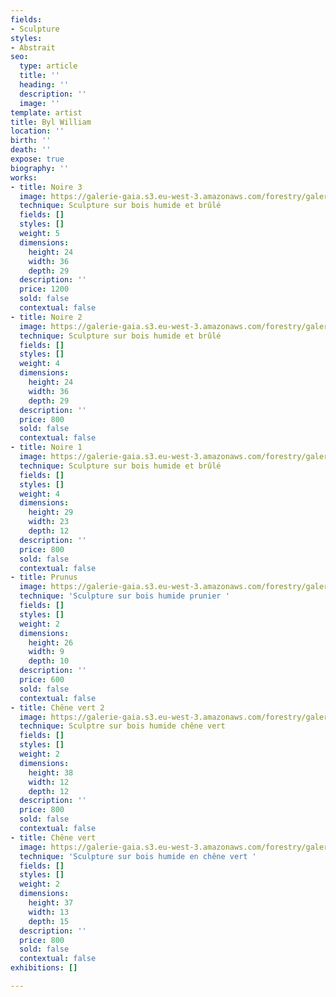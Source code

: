 ```yaml
---
fields:
- Sculpture
styles:
- Abstrait
seo:
  type: article
  title: ''
  heading: ''
  description: ''
  image: ''
template: artist
title: Byl William
location: ''
birth: ''
death: ''
expose: true
biography: ''
works:
- title: Noire 3
  image: https://galerie-gaia.s3.eu-west-3.amazonaws.com/forestry/galerie-gaia-yves-tillyIMG-20221101-WA0014-01.jpg
  technique: Sculpture sur bois humide et brûlé
  fields: []
  styles: []
  weight: 5
  dimensions:
    height: 24
    width: 36
    depth: 29
  description: ''
  price: 1200
  sold: false
  contextual: false
- title: Noire 2
  image: https://galerie-gaia.s3.eu-west-3.amazonaws.com/forestry/galerie-gaia-yves-tillyIMG-20221101-WA0013-01.jpg
  technique: Sculpture sur bois humide et brûlé
  fields: []
  styles: []
  weight: 4
  dimensions:
    height: 24
    width: 36
    depth: 29
  description: ''
  price: 800
  sold: false
  contextual: false
- title: Noire 1
  image: https://galerie-gaia.s3.eu-west-3.amazonaws.com/forestry/galerie-gaia-yves-tillyIMG-20221101-WA0012-01.jpg
  technique: Sculpture sur bois humide et brûlé
  fields: []
  styles: []
  weight: 4
  dimensions:
    height: 29
    width: 23
    depth: 12
  description: ''
  price: 800
  sold: false
  contextual: false
- title: Prunus
  image: https://galerie-gaia.s3.eu-west-3.amazonaws.com/forestry/galerie-gaia-yves-tillyIMG-20221101-WA0011-01~2.jpg
  technique: 'Sculpture sur bois humide prunier '
  fields: []
  styles: []
  weight: 2
  dimensions:
    height: 26
    width: 9
    depth: 10
  description: ''
  price: 600
  sold: false
  contextual: false
- title: Chêne vert 2
  image: https://galerie-gaia.s3.eu-west-3.amazonaws.com/forestry/galerie-gaia-yves-tillyIMG-20221101-WA0009-01.jpg
  technique: Sculptre sur bois humide chêne vert
  fields: []
  styles: []
  weight: 2
  dimensions:
    height: 38
    width: 12
    depth: 12
  description: ''
  price: 800
  sold: false
  contextual: false
- title: Chêne vert
  image: https://galerie-gaia.s3.eu-west-3.amazonaws.com/forestry/galerie-gaia-yves-tillyIMG-20221101-WA0007-01~2.jpg
  technique: 'Sculpture sur bois humide en chêne vert '
  fields: []
  styles: []
  weight: 2
  dimensions:
    height: 37
    width: 13
    depth: 15
  description: ''
  price: 800
  sold: false
  contextual: false
exhibitions: []

---
```

